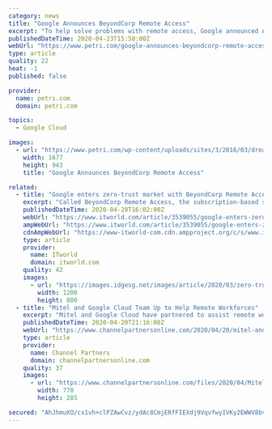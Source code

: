 ```yaml
---
category: news
title: "Google Announces BeyondCorp Remote Access"
excerpt: "To help solve problems with remote access, Google announced April 20 th BeyondCorp Remote Access (BCRA). BCRA is a cloud-based remote access solution based on the zero-trust security model. Zero trust is a security framework that dates from 2009. The idea is that you shouldn’t trust anyone. Not even your own employees. Every person accessing ..."
publishedDateTime: 2020-04-23T15:50:00Z
webUrl: "https://www.petri.com/google-announces-beyondcorp-remote-access"
type: article
quality: 22
heat: -1
published: false

provider:
  name: petri.com
  domain: petri.com

topics:
  - Google Cloud

images:
  - url: "https://www.petri.com/wp-content/uploads/sites/3/2016/03/dreamstime_m_46268649.jpg"
    width: 1677
    height: 943
    title: "Google Announces BeyondCorp Remote Access"

related:
  - title: "Google enters zero-trust market with BeyondCorp Remote Access offering"
    excerpt: "Called BeyondCorp Remote Access, the subscription-based service will be part of Google Cloud's portfolio and will cost $6 per user per month, but it will not require customers to already be users of Google's existing cloud-based services or enterprise collaboration tools. [ Learn how Akamai implemented a zero-trust model . | Get the latest from ..."
    publishedDateTime: 2020-04-20T16:02:00Z
    webUrl: "https://www.itworld.com/article/3539055/google-enters-zero-trust-market-with-beyondcorp-remote-access-offering.html"
    ampWebUrl: "https://www.itworld.com/article/3539055/google-enters-zero-trust-market-with-beyondcorp-remote-access-offering.amp.html"
    cdnAmpWebUrl: "https://www-itworld-com.cdn.ampproject.org/c/s/www.itworld.com/article/3539055/google-enters-zero-trust-market-with-beyondcorp-remote-access-offering.amp.html"
    type: article
    provider:
      name: ITworld
      domain: itworld.com
    quality: 42
    images:
      - url: "https://images.idgesg.net/images/article/2020/03/zero-trust_number_zero_by_anja_w_gettyimages-1093494478_binary_stream_vanishing-point_perspective_by_ismagilov_gettyimages-1087011790_2400x1600-100836034-large.jpg"
        width: 1200
        height: 800
  - title: "Mitel and Google Cloud Team Up to Help Remote Workforces"
    excerpt: "Mitel and Google Cloud have partnered to assist remote workforces with solutions that allow users to communicate and collaborate from anywhere. The partnership with Google Cloud delivers security, reliability and compliance for cloud communications. Businesses, hospitals, schools and public service agencies are using enterprise-class ..."
    publishedDateTime: 2020-04-20T21:16:00Z
    webUrl: "https://www.channelpartnersonline.com/2020/04/20/mitel-and-google-cloud-team-up-to-help-remote-workforces/"
    type: article
    provider:
      name: Channel Partners
      domain: channelpartnersonline.com
    quality: 37
    images:
      - url: "https://www.channelpartnersonline.com/files/2020/04/Mitel-MiTeam-Meeting-770x285.jpg"
        width: 770
        height: 285

secured: "AhJhmuXO/cx1vh+clPZAwCvz/ydAc8CmjERfFIEXdj9VqvfwyIVKy2EWWV8bvBgYhKAKjapJu2tyvz7lIQn7Mu10zvN+PiOLNyNrnzyhFZ3/SQ+2TON565XlNn9mfMTFcYGRH9EAIddwHU4ocyMlhugaNKY+kWbkTWRbs9QSX+o82OaEBc4bVdcdZLTVnzOY+Us9zfnkskgb6Res832r8ZZSdTewDAL+D9kC1ONsY0HSK/sQsixwLJfP4C12/HIotpxciydQpA0bmWIjnL0a5CVebOlYzYlnWah7GjzEvRbD/tDYDOUfMSC8Y8WSSbpR;R+mFXF+bGGJcDWNWW/aRQA=="
---
```



